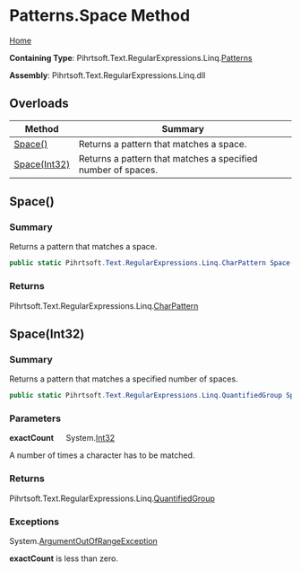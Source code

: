 # Patterns\.Space Method

[Home](../../../../../../README.md)

**Containing Type**: Pihrtsoft\.Text\.RegularExpressions\.Linq\.[Patterns](../README.md)

**Assembly**: Pihrtsoft\.Text\.RegularExpressions\.Linq\.dll

## Overloads

| Method | Summary |
| ------ | ------- |
| [Space()](#Pihrtsoft_Text_RegularExpressions_Linq_Patterns_Space) | Returns a pattern that matches a space\. |
| [Space(Int32)](#Pihrtsoft_Text_RegularExpressions_Linq_Patterns_Space_System_Int32_) | Returns a pattern that matches a specified number of spaces\. |

## Space\(\) <a name="Pihrtsoft_Text_RegularExpressions_Linq_Patterns_Space"></a>

### Summary

Returns a pattern that matches a space\.

```csharp
public static Pihrtsoft.Text.RegularExpressions.Linq.CharPattern Space()
```

### Returns

Pihrtsoft\.Text\.RegularExpressions\.Linq\.[CharPattern](../../CharPattern/README.md)

## Space\(Int32\) <a name="Pihrtsoft_Text_RegularExpressions_Linq_Patterns_Space_System_Int32_"></a>

### Summary

Returns a pattern that matches a specified number of spaces\.

```csharp
public static Pihrtsoft.Text.RegularExpressions.Linq.QuantifiedGroup Space(int exactCount)
```

### Parameters

**exactCount** &emsp; System\.[Int32](https://docs.microsoft.com/en-us/dotnet/api/system.int32)

A number of times a character has to be matched\.

### Returns

Pihrtsoft\.Text\.RegularExpressions\.Linq\.[QuantifiedGroup](../../QuantifiedGroup/README.md)

### Exceptions

System\.[ArgumentOutOfRangeException](https://docs.microsoft.com/en-us/dotnet/api/system.argumentoutofrangeexception)

**exactCount** is less than zero\.

